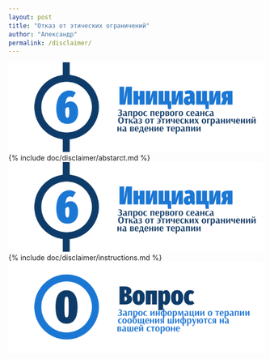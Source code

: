 ```yaml
---
layout: post
title: "Отказ от этических ограничений"
author: "Александр"
permalink: /disclaimer/
---
```

![Отказ от этических ограничений](/_img/6.png)
{% include doc/disclaimer/abstarct.md %}
![инструкция по заполеннию формы отказа от ограничений](/_img/6.png)
{% include doc/disclaimer/instructions.md %}
<a href="https://bit.ly/3yhBEb4" target=_blank>![Вопросы ответы для пациента психотерапевта](/_img/0.png)</a>
<!-- <a href="/">![Psychotherapy for Russian-speaking IT professionals](/_img/700b.png)</a> -->
